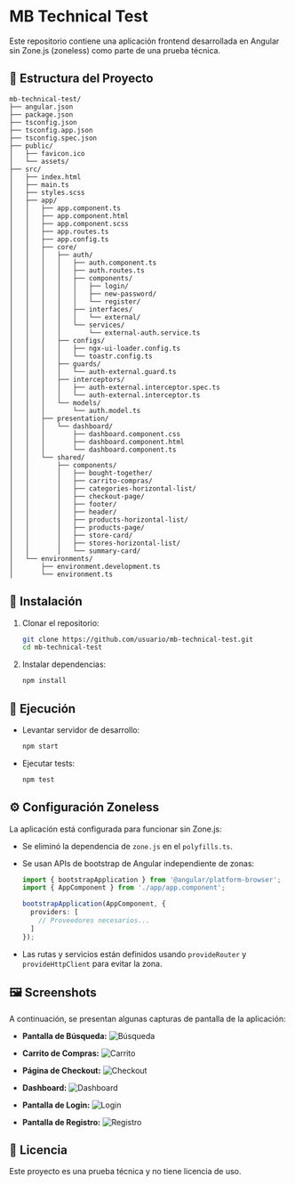 # MB Technical Test

Este repositorio contiene una aplicación frontend desarrollada en Angular sin Zone.js (zoneless) como parte de una prueba técnica.

## 📁 Estructura del Proyecto

```plaintext
mb-technical-test/
├── angular.json
├── package.json
├── tsconfig.json
├── tsconfig.app.json
├── tsconfig.spec.json
├── public/
│   ├── favicon.ico
│   └── assets/
├── src/
│   ├── index.html
│   ├── main.ts
│   ├── styles.scss
│   ├── app/
│   │   ├── app.component.ts
│   │   ├── app.component.html
│   │   ├── app.component.scss
│   │   ├── app.routes.ts
│   │   ├── app.config.ts
│   │   ├── core/
│   │   │   ├── auth/
│   │   │   │   ├── auth.component.ts
│   │   │   │   ├── auth.routes.ts
│   │   │   │   ├── components/
│   │   │   │   │   ├── login/
│   │   │   │   │   ├── new-password/
│   │   │   │   │   └── register/
│   │   │   │   ├── interfaces/
│   │   │   │   │   └── external/
│   │   │   │   └── services/
│   │   │   │       └── external-auth.service.ts
│   │   │   ├── configs/
│   │   │   │   ├── ngx-ui-loader.config.ts
│   │   │   │   └── toastr.config.ts
│   │   │   ├── guards/
│   │   │   │   └── auth-external.guard.ts
│   │   │   ├── interceptors/
│   │   │   │   ├── auth-external.interceptor.spec.ts
│   │   │   │   └── auth-external.interceptor.ts
│   │   │   └── models/
│   │   │       └── auth.model.ts
│   │   ├── presentation/
│   │   │   └── dashboard/
│   │   │       ├── dashboard.component.css
│   │   │       ├── dashboard.component.html
│   │   │       └── dashboard.component.ts
│   │   └── shared/
│   │       ├── components/
│   │       │   ├── bought-together/
│   │       │   ├── carrito-compras/
│   │       │   ├── categories-horizontal-list/
│   │       │   ├── checkout-page/
│   │       │   ├── footer/
│   │       │   ├── header/
│   │       │   ├── products-horizontal-list/
│   │       │   ├── products-page/
│   │       │   ├── store-card/
│   │       │   ├── stores-horizontal-list/
│   │       │   └── summary-card/
│   └── environments/
│       ├── environment.development.ts
│       └── environment.ts
```

## 🚀 Instalación

1. Clonar el repositorio:
   ```bash
   git clone https://github.com/usuario/mb-technical-test.git
   cd mb-technical-test
   ```
2. Instalar dependencias:
   ```bash
   npm install
   ```

## 🔧 Ejecución

- Levantar servidor de desarrollo:
  ```bash
  npm start
  ```
- Ejecutar tests:
  ```bash
  npm test
  ```

## ⚙️ Configuración Zoneless

La aplicación está configurada para funcionar sin Zone.js:

- Se eliminó la dependencia de `zone.js` en el `polyfills.ts`.
- Se usan APIs de bootstrap de Angular independiente de zonas:
  ```ts
  import { bootstrapApplication } from '@angular/platform-browser';
  import { AppComponent } from './app/app.component';

  bootstrapApplication(AppComponent, {
    providers: [
      // Proveedores necesarios...
    ]
  });
  ```

- Las rutas y servicios están definidos usando `provideRouter` y `provideHttpClient` para evitar la zona.

## 🖼️ Screenshots

A continuación, se presentan algunas capturas de pantalla de la aplicación:

- **Pantalla de Búsqueda:**
  ![Búsqueda](public/assets/screenshots/busqueda.png)

- **Carrito de Compras:**
  ![Carrito](public/assets/screenshots/cart.png)

- **Página de Checkout:**
  ![Checkout](public/assets/screenshots/checkout.png)

- **Dashboard:**
  ![Dashboard](public/assets/screenshots/dashboard.png)

- **Pantalla de Login:**
  ![Login](public/assets/screenshots/login.png)

- **Pantalla de Registro:**
  ![Registro](public/assets/screenshots/register.png)

## 📄 Licencia

Este proyecto es una prueba técnica y no tiene licencia de uso.
